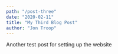 ```yaml
---
path: "/post-three"
date: "2020-02-11"
title: "My Third Blog Post"
author: "Jon Troop"
---
```


Another test post for setting up the website